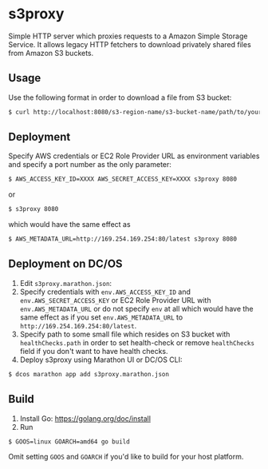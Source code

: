 # s3proxy
Simple HTTP server which proxies requests to a Amazon Simple Storage Service. It allows legacy HTTP fetchers to download privately shared files from Amazon S3 buckets.

## Usage
Use the following format in order to download a file from S3 bucket:
```bash
$ curl http://localhost:8080/s3-region-name/s3-bucket-name/path/to/your/file.txt
```

## Deployment
Specify AWS credentials or EC2 Role Provider URL as environment variables and specify a port number as the only parameter:
```bash
$ AWS_ACCESS_KEY_ID=XXXX AWS_SECRET_ACCESS_KEY=XXXX s3proxy 8080
```
or
```bash
$ s3proxy 8080
```
which would have the same effect as 
```bash
$ AWS_METADATA_URL=http://169.254.169.254:80/latest s3proxy 8080
```

## Deployment on DC/OS
1. Edit `s3proxy.marathon.json`:
  1. Specify credentials with `env.AWS_ACCESS_KEY_ID` and `env.AWS_SECRET_ACCESS_KEY` or EC2 Role Provider URL with `env.AWS_METADATA_URL` or do not specify `env` at all which would have the same effect as if you set `env.AWS_METADATA_URL` to `http://169.254.169.254:80/latest`.
  2. Specify path to some small file which resides on S3 bucket with `healthChecks.path` in order to set health-check or remove `healthChecks` field if you don't want to have health checks.
2. Deploy s3proxy using Marathon UI or DC/OS CLI:
  ```bash
  $ dcos marathon app add s3proxy.marathon.json
  ```

## Build
1. Install Go: https://golang.org/doc/install
2. Run 
  ```bash
  $ GOOS=linux GOARCH=amd64 go build
  ```
  
  Omit setting `GOOS` and `GOARCH` if you'd like to build for your host platform.
